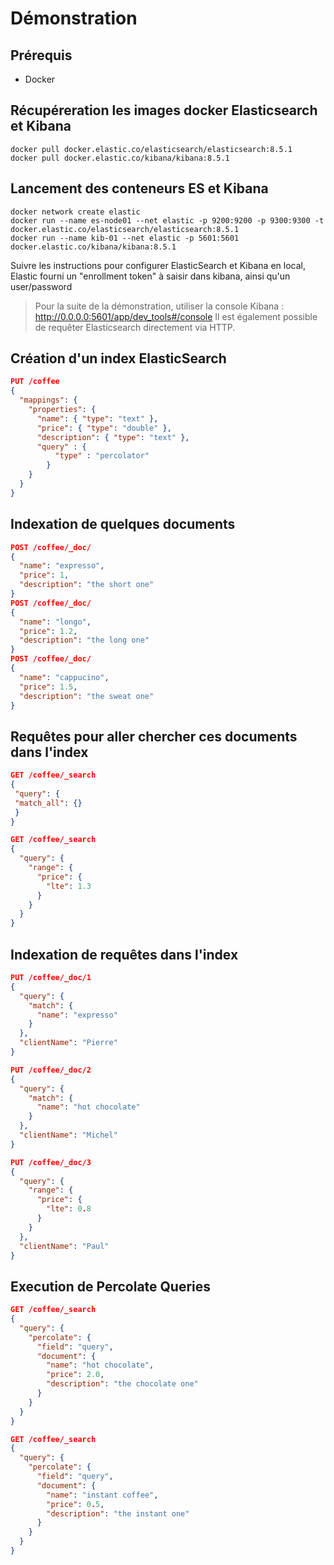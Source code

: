 # Démonstration

## Prérequis

* Docker

## Récupéreration les images docker Elasticsearch et Kibana

```shell
docker pull docker.elastic.co/elasticsearch/elasticsearch:8.5.1
docker pull docker.elastic.co/kibana/kibana:8.5.1
```

## Lancement des conteneurs ES et Kibana

```shell
docker network create elastic
docker run --name es-node01 --net elastic -p 9200:9200 -p 9300:9300 -t docker.elastic.co/elasticsearch/elasticsearch:8.5.1
docker run --name kib-01 --net elastic -p 5601:5601 docker.elastic.co/kibana/kibana:8.5.1
```

Suivre les instructions pour configurer ElasticSearch et Kibana en local, Elastic fourni un "enrollment token" à saisir dans kibana, ainsi qu'un user/password

> Pour la suite de la démonstration, utiliser la console Kibana : http://0.0.0.0:5601/app/dev_tools#/console
Il est également possible de requêter Elasticsearch directement via HTTP.


## Création d'un index ElasticSearch

```json
PUT /coffee
{
  "mappings": {
    "properties": {
      "name": { "type": "text" },
      "price": { "type": "double" },
      "description": { "type": "text" },
      "query" : {
          "type" : "percolator"
        }
    }
  }
}
```

## Indexation de quelques documents

```json
POST /coffee/_doc/
{
  "name": "expresso",
  "price": 1,
  "description": "the short one"
}
POST /coffee/_doc/
{
  "name": "longo",
  "price": 1.2,
  "description": "the long one"
}
POST /coffee/_doc/
{
  "name": "cappucino",
  "price": 1.5,
  "description": "the sweat one"
}
```

## Requêtes pour aller chercher ces documents dans l'index

```json
GET /coffee/_search
{
 "query": {
 "match_all": {}
 }
}

GET /coffee/_search
{
  "query": {
    "range": {
      "price": {
        "lte": 1.3
      }
    }
  }
}
```

## Indexation de requêtes dans l'index

```json
PUT /coffee/_doc/1
{
  "query": {
    "match": {
      "name": "expresso"
    }
  },
  "clientName": "Pierre"
}

PUT /coffee/_doc/2
{
  "query": {
    "match": {
      "name": "hot chocolate"
    }
  },
  "clientName": "Michel"
}

PUT /coffee/_doc/3
{
  "query": {
    "range": {
      "price": {
        "lte": 0.8
      }
    }
  },
  "clientName": "Paul"
}
```

## Execution de Percolate Queries

```json
GET /coffee/_search
{
  "query": {
    "percolate": {
      "field": "query",
      "document": {
        "name": "hot chocolate",
        "price": 2.0,
        "description": "the chocolate one"
      }
    }
  }
}

GET /coffee/_search
{
  "query": {
    "percolate": {
      "field": "query",
      "document": {
        "name": "instant coffee",
        "price": 0.5,
        "description": "the instant one"
      }
    }
  }
}
```


